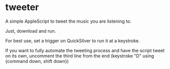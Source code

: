 tweeter
=======

A simple AppleScript to tweet the music you are listening to.

Just, download and run.

For best use, set a trigger on QuickSilver to run it at a keystroke. 

If you want to fully automate the tweeting process and have the script tweet on its own, uncomment the third line from the end (keystroke "D" using {command down, shift down})
